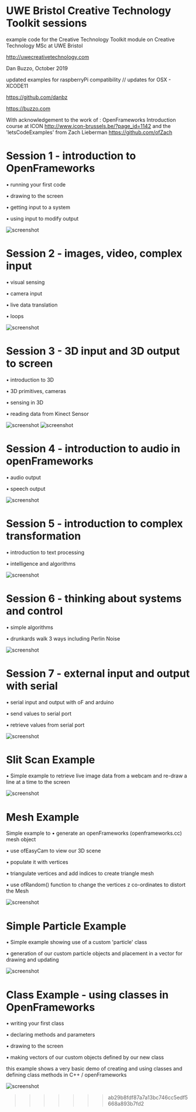 # UWE Bristol Creative Technology Toolkit sessions

example code for the Creative Technology Toolkit module on Creative Technology MSc at UWE Bristol

http://uwecreativetechnology.com

Dan Buzzo, October 2019

updated examples for raspberryPi compatibility // updates for OSX - XCODE11

https://github.com/danbz

https://buzzo.com

With acknowledgement to the work of :
OpenFrameworks Introduction course at ICON http://www.icon-brussels.be/?page_id=1142
and
the 'letsCodeExamples' from Zach Lieberman https://github.com/ofZach

# Session 1 - introduction to OpenFrameworks

• running your first code

• drawing to the screen

• getting input to a system

• using input to modify output

 ![screenshot](session_1/screenshot-session1.png)


# Session 2 - images, video, complex input

• visual sensing

• camera input

• live data translation

• loops

 ![screenshot](session_2/screenshot-session2.png)

# Session 3 - 3D input and 3D output to screen

• introduction to 3D

• 3D primitives, cameras

• sensing in 3D

• reading data from Kinect Sensor

 ![screenshot](session_3/screenshot-session3-1.png)
 ![screenshot](session_3/screenshot-session3-2.png)

# Session 4 - introduction to audio in openFrameworks

• audio output

• speech output

 ![screenshot](session_4/screenshot-session4.png)


# Session 5 - introduction to complex transformation

• introduction to text processing

• intelligence and algorithms

 ![screenshot](session_5/screenshot-session5.png)


# Session 6 - thinking about systems and control

• simple algorithms

• drunkards walk 3 ways including Perlin Noise

 ![screenshot](session_6/screenshot-session6.png)


# Session 7 - external input and output with serial

• serial input and output with oF and arduino

• send values to serial port

• retrieve values from serial port

 ![screenshot](session_7/screenshot-session7.png)


# Slit Scan Example

• Simple example to retrieve live image data from a webcam and re-draw a line at a time to the screen

 ![screenshot](slitscan-example/slitscan-example-screenshot.png)

# Mesh Example

Simple example to
• generate an openFrameworks (openframeworks.cc) mesh object

• use ofEasyCam to view our 3D scene

• populate it with vertices

• triangulate vertices and add indices to create triangle mesh

• use ofRandom() function to change the vertices z co-ordinates to distort the Mesh

 ![screenshot](meshExample/mesh-example-screenshot.png)

# Simple Particle Example

• Simple example showing use of a custom 'particle' class 

• generation of our custom particle objects and placement in a vector for drawing and updating

 ![screenshot](particleExample/particleExample-screenshot.png)

 
 # Class Example - using classes in OpenFrameworks

  • writing your first class
  
  • declaring methods and parameters
  
  • drawing to the screen
  
  • making vectors of our custom objects defined by our new class
  
  this example shows a very basic demo of creating and using classes and defining class methods in C++ / openFrameworks


 ![screenshot](classExample/screenshot-classExample.png)
>>>>>>> ab29b8fdf87a7a13bc746cc5edf5668a893b7fd2

